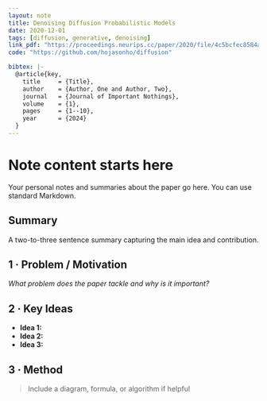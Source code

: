 ```yaml
---
layout: note
title: Denoising Diffusion Probabilistic Models
date: 2020-12-01
tags: [diffusion, generative, denoising]
link_pdf: "https://proceedings.neurips.cc/paper/2020/file/4c5bcfec8584af0d967f1ab10179ca4b-Paper.pdf"
code: "https://github.com/hojasonho/diffusion"

bibtex: |-
  @article{key,
    title     = {Title},
    author    = {Author, One and Author, Two},
    journal   = {Journal of Important Nothings},
    volume    = {1},
    pages     = {1--10},
    year      = {2024}
  }
---
```


# Note content starts here
Your personal notes and summaries about the paper go here. You can use standard Markdown.

## Summary
A two-to-three sentence summary capturing the main idea and contribution.

## 1 · Problem / Motivation
*What problem does the paper tackle and why is it important?*

## 2 · Key Ideas
- **Idea 1:**  
- **Idea 2:**  
- **Idea 3:**  

## 3 · Method
> Include a diagram, formula, or algorithm if helpful  

